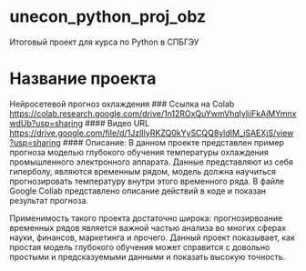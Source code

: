 # unecon_python_proj_obz
Итоговый проект для курса по Python в СПБГЭУ
   # Название проекта
Нейросетевой прогноз охлаждения
    ### Ссылка на Colab
https://colab.research.google.com/drive/1n12ROxQuYwmVhqlyliiFkAjMYmnxwdUb?usp=sharing
    #### Видео URL
https://drive.google.com/file/d/1JzlIIyRKZQ0kYySCQQ8yldIM_iSAEXjS/view?usp=sharing
    #### Описание:
В данном проекте представлен пример прогноза моделью глубокого обучения температуры охлаждения промышленного электронного аппарата. 
Данные представляют из себя гиперболу, являются временным рядом, модель должна научиться прогнозировать температуру внутри этого
временного ряда. В файле Google Collab представлено описание действий в коде и показан результат прогноза.

Применимость такого проекта достаточно широка: прогнозирвоание временных рядов является важной частью анализа во многих сферах 
науки, финансов, маркетинга и прочего. Данный проект показывает, как простая модель глубокого обучения может справится с довольно
простыми и предсказуемыми данными и показать высокую точность.
